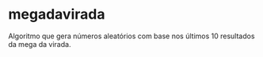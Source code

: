 # megadavirada
Algoritmo que gera números aleatórios com base nos últimos 10 resultados da mega da virada.
